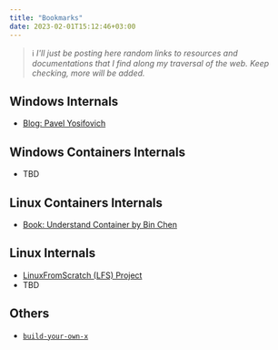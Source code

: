 ```yaml
---
title: "Bookmarks"
date: 2023-02-01T15:12:46+03:00
---
```


> ℹ️ _I'll just be posting here random links to resources and documentations that I find along my traversal of the web._
> _Keep checking, more will be added._

## Windows Internals

- [Blog: Pavel Yosifovich](https://scorpiosoftware.net/)

## Windows Containers Internals

- TBD

## Linux Containers Internals

- [Book: Understand Container by Bin Chen](https://leanpub.com/understand-container)

## Linux Internals

- [LinuxFromScratch (LFS) Project](https://linuxfromscratch.org/lfs/)
- TBD

## Others

- [`build-your-own-x`](https://github.com/codecrafters-io/build-your-own-x)
